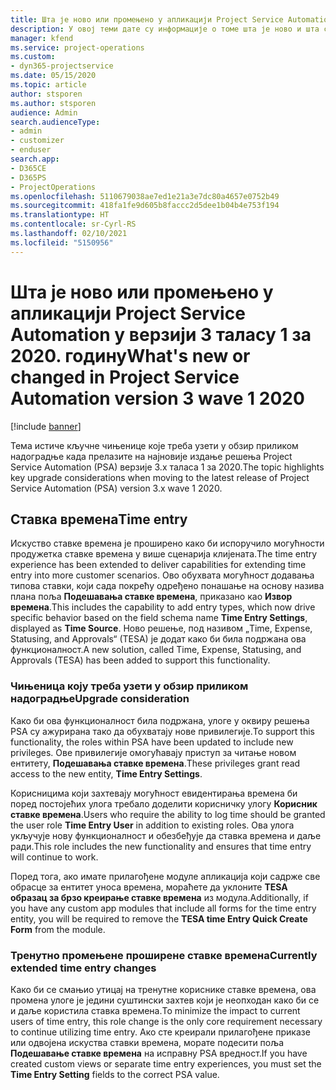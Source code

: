```yaml
---
title: Шта је ново или промењено у апликацији Project Service Automation у верзији 3.x таласу 1 за 2020. годину
description: У овој теми дате су информације о томе шта је ново и шта се променило у решењу Project Service Automation у верзији 3 таласу 1 за 2020.
manager: kfend
ms.service: project-operations
ms.custom:
- dyn365-projectservice
ms.date: 05/15/2020
ms.topic: article
author: stsporen
ms.author: stsporen
audience: Admin
search.audienceType:
- admin
- customizer
- enduser
search.app:
- D365CE
- D365PS
- ProjectOperations
ms.openlocfilehash: 5110679038ae7ed1e21a3e7dc80a4657e0752b49
ms.sourcegitcommit: 418fa1fe9d605b8faccc2d5dee1b04b4e753f194
ms.translationtype: HT
ms.contentlocale: sr-Cyrl-RS
ms.lasthandoff: 02/10/2021
ms.locfileid: "5150956"
---
```

# <a name="whats-new-or-changed-in-project-service-automation-version-3-wave-1-2020"></a><span data-ttu-id="a7b5d-103">Шта је ново или промењено у апликацији Project Service Automation у верзији 3 таласу 1 за 2020. годину</span><span class="sxs-lookup"><span data-stu-id="a7b5d-103">What's new or changed in Project Service Automation version 3 wave 1 2020</span></span>

[!include [banner](../includes/psa-now-project-operations.md)]

<span data-ttu-id="a7b5d-104">Тема истиче кључне чињенице које треба узети у обзир приликом надоградње када прелазите на најновије издање решења Project Service Automation (PSA) верзије 3.x таласа 1 за 2020.</span><span class="sxs-lookup"><span data-stu-id="a7b5d-104">The topic highlights key upgrade considerations when moving to the latest release of Project Service Automation (PSA) version 3.x wave 1 2020.</span></span>

## <a name="time-entry"></a><span data-ttu-id="a7b5d-105">Ставка времена</span><span class="sxs-lookup"><span data-stu-id="a7b5d-105">Time entry</span></span>
<span data-ttu-id="a7b5d-106">Искуство ставке времена је проширено како би испоручило могућности продужетка ставке времена у више сценарија клијената.</span><span class="sxs-lookup"><span data-stu-id="a7b5d-106">The time entry experience has been extended to deliver capabilities for extending time entry into more customer scenarios.</span></span> <span data-ttu-id="a7b5d-107">Ово обухвата могућност додавања типова ставки, који сада покрећу одређено понашање на основу назива плана поља **Подешавања ставке времена**, приказано као **Извор времена**.</span><span class="sxs-lookup"><span data-stu-id="a7b5d-107">This includes the capability to add entry types, which now drive specific behavior based on the field schema name **Time Entry Settings**, displayed as **Time Source**.</span></span> <span data-ttu-id="a7b5d-108">Ново решење, под називом „Time, Expense, Statusing, and Approvals“ (TESA) је додат како би била подржана ова функционалност.</span><span class="sxs-lookup"><span data-stu-id="a7b5d-108">A new solution, called Time, Expense, Statusing, and Approvals (TESA) has been added to support this functionality.</span></span>

### <a name="upgrade-consideration"></a><span data-ttu-id="a7b5d-109">Чињеница коју треба узети у обзир приликом надоградње</span><span class="sxs-lookup"><span data-stu-id="a7b5d-109">Upgrade consideration</span></span>
<span data-ttu-id="a7b5d-110">Како би ова функционалност била подржана, улоге у оквиру решења PSA су ажурирана тако да обухватају нове привилегије.</span><span class="sxs-lookup"><span data-stu-id="a7b5d-110">To support this functionality, the roles within PSA have been updated to include new privileges.</span></span> <span data-ttu-id="a7b5d-111">Ове привилегије омогућавају приступ за читање новом ентитету, **Подешавања ставке времена**.</span><span class="sxs-lookup"><span data-stu-id="a7b5d-111">These privileges grant read access to the new entity, **Time Entry Settings**.</span></span>

<span data-ttu-id="a7b5d-112">Корисницима који захтевају могућност евидентирања времена би поред постојећих улога требало доделити корисничку улогу **Корисник ставке времена**.</span><span class="sxs-lookup"><span data-stu-id="a7b5d-112">Users who require the ability to log time should be granted the user role **Time Entry User** in addition to existing roles.</span></span> <span data-ttu-id="a7b5d-113">Ова улога укључује нову функционалност и обезбеђује да ставка времена и даље ради.</span><span class="sxs-lookup"><span data-stu-id="a7b5d-113">This role includes the new functionality and ensures that time entry will continue to work.</span></span>

<span data-ttu-id="a7b5d-114">Поред тога, ако имате прилагођене модуле апликација који садрже све обрасце за ентитет уноса времена, мораћете да уклоните **TESA образац за брзо креирање ставке времена** из модула.</span><span class="sxs-lookup"><span data-stu-id="a7b5d-114">Additionally, if you have any custom app modules that include all forms for the time entry entity, you will be required to remove the **TESA time Entry Quick Create Form** from the module.</span></span>

### <a name="currently-extended-time-entry-changes"></a><span data-ttu-id="a7b5d-115">Тренутно промењене проширене ставке времена</span><span class="sxs-lookup"><span data-stu-id="a7b5d-115">Currently extended time entry changes</span></span>
<span data-ttu-id="a7b5d-116">Како би се смањио утицај на тренутне кориснике ставке времена, ова промена улоге је једини суштински захтев који је неопходан како би се и даље користила ставка времена.</span><span class="sxs-lookup"><span data-stu-id="a7b5d-116">To minimize the impact to current users of time entry, this role change is the only core requirement necessary to continue utilizing time entry.</span></span> <span data-ttu-id="a7b5d-117">Ако сте креирали прилагођене приказе или одвојена искуства ставки времена, морате подесити поља **Подешавање ставке времена** на исправну PSA вредност.</span><span class="sxs-lookup"><span data-stu-id="a7b5d-117">If you have created custom views or separate time entry experiences, you must set the **Time Entry Setting** fields to the correct PSA value.</span></span>
